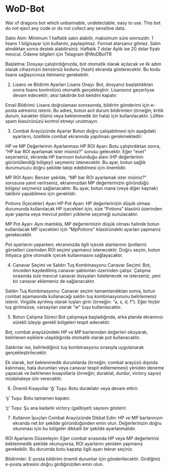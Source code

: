 # WoD-Bot
War of dragons bot which unbannable, undetectable, easy to use. This bot do not eject any code or do not collect any sensitive data. 

Satın Alım:
Minimum 1 haftalık satın alabilir, maksimum süre sınırsızdır. 1 lisans 1 bilgisayar için kullanılır, paylaşılmaz. Format atarsanız gitmez. Satın alındıktan sonra destek alabilirsiniz.
Haftalık 7 dolar
Aylık ise 20 dolar fiyatı mevcut.
Ödeme bilgileri için Telagram @WoDBotTR



Başlatma:
Dosyayı çalıştırdığınızda, bot otomatik olarak açılacak ve ilk adım olarak cihazınızın benzersiz kodunu (hash) ekranda gösterecektir. Bu kodu lisans sağlayıcınıza iletmeniz gerekebilir.

2. Lisans ve Bildirim Ayarları
Lisans Onayı:
Bot, dosyanız başlatıldıktan sonra lisans kontrolünü otomatik gerçekleştirir. Lisansınız geçerliyse devam edecektir; aksi takdirde bot kendini kapatır.

Email Bildirimi:
Lisans doğrulaması sonrasında, bildirim gönderimi için e-posta adresiniz istenir. Bu adres, botun acil durum bildirimleri (örneğin; kritik durum, karakter ölümü veya beklenmedik bir hata) için kullanılacaktır. Lütfen spam klasörünüzü kontrol etmeyi unutmayın.

3. Combat Arayüzünde Ayarlar
Botun doğru çalışabilmesi için aşağıdaki ayarların, özellikle combat ekranında yapılması gerekmektedir:

HP ve MP Değerlerinin Ayarlanması
HP ROI Ayarı:
Botu çalıştırdıktan sonra, “HP bar ROI ayarlamak ister misiniz?” sorusu gelecektir. Eğer "evet" seçerseniz, ekranda HP barınızın bulunduğu alanı (HP değerlerinin görüntülendiği bölgeyi) seçmeniz istenecektir. Bu ayar, botun sağlık durumunuzu doğru şekilde takip edebilmesi için önemlidir.

MP ROI Ayarı:
Benzer şekilde, “MP bar ROI ayarlamak ister misiniz?” sorusuna yanıt verirseniz, ekranınızdan MP değerlerinizin göründüğü bölgeyi seçmeniz sağlanacaktır. Bu ayar, botun mana (veya diğer kaynak) takibini yapabilmesi için gereklidir.

Potions (İçecekler) Ayarı
HP Pot Ayarı:
HP değerlerinizin düşük olması durumunda kullanılacak HP içecekleri için, size “Potions” klasörü üzerinden ayar yapma veya mevcut potleri yükleme seçeneği sunulacaktır.

MP Pot Ayarı:
Aynı mantıkla, MP değerlerinizin düşük olması halinde botun kullanılacak MP içecekleri için “MpPotions” klasöründeki ayarları yapmanız gerekecektir.

Pot ayarlarını yaparken; ekranınızda ilgili içecek alanlarının (potların) görselleri üzerinden ROI seçimi yapmanız istenecektir. Doğru seçim, botun ihtiyaca göre otomatik içecek kullanmasını sağlayacaktır.

4. Canavar Seçimi ve Saldırı Tuş Kombinasyonu
Canavar Seçimi:
Bot, önceden kaydedilmiş canavar şablonları üzerinden çalışır. Çalışma sırasında size mevcut canavar dosyaları listelenecek ve isterseniz, yeni bir canavar eklemeniz de sağlanacaktır.

Saldırı Tuş Kombinasyonu:
Canavar seçimi tamamlandıktan sonra, botun combat aşamasında kullanacağı saldırı tuş kombinasyonunu belirlemeniz istenir. Virgülle ayrılmış olarak tuşları girin (örneğin: “a, s, d, f”). Eğer hiçbir tuş girilmezse, varsayılan olarak “w” tuşu kullanılacaktır.

5. Botun Çalışma Süreci
Bot çalışmaya başladığında, arka planda ekranınızı sürekli izleyip gerekli bölgeleri tespit edecektir.

Bot, combat arayüzündeki HP ve MP barlarından değerleri okuyarak, belirlenen eşiklere ulaşıldığında otomatik olarak pot kullanacaktır.

Saldırılar ise, belirlediğiniz tuş kombinasyonu sırasıyla uygulanarak gerçekleştirilecektir.

Ek olarak, bot beklenmedik durumlarda (örneğin; combat arayüzü dışında kalınması, hata durumları veya canavar tespit edilememesi) yeniden deneme yapacak ve belirlenen kısayollarla (örneğin; duraklat, durdur, victory sayısı) müdahaleye izin verecektir.

6. Önemli Kısayollar
‘ğ’ Tuşu: Botu duraklatır veya devam ettirir.

‘ş’ Tuşu: Botu tamamen kapatır.

‘ç’ Tuşu: Şu ana kadarki victory (galibiyet) sayısını gösterir.

7. Kullanım İpuçları
Combat Arayüzünde Dikkat Edin:
HP ve MP barlarınızın ekranda net bir şekilde göründüğünden emin olun. Değerlerinizin doğru okunması için bu bölgeler dikkatli bir şekilde ayarlanmalıdır.

ROI Ayarlarını Düzenleyin:
Eğer combat sırasında HP veya MP değerleriniz beklenmedik şekilde okunuyorsa, ROI ayarlarını yeniden yapmanız gerekebilir. Bu durumda botu kapatıp ilgili ayarı tekrar seçiniz.

Bildirimler:
E-posta bildirimi önemli durumlar için gönderilecektir. Girdiğiniz e-posta adresini doğru girdiğinizden emin olun.

